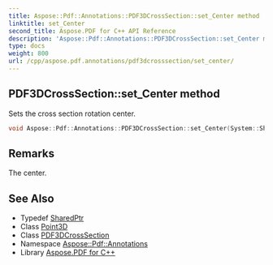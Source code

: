 ```yaml
---
title: Aspose::Pdf::Annotations::PDF3DCrossSection::set_Center method
linktitle: set_Center
second_title: Aspose.PDF for C++ API Reference
description: 'Aspose::Pdf::Annotations::PDF3DCrossSection::set_Center method. Sets the cross section rotation center in C++.'
type: docs
weight: 800
url: /cpp/aspose.pdf.annotations/pdf3dcrosssection/set_center/
---
```

## PDF3DCrossSection::set_Center method


Sets the cross section rotation center.

```cpp
void Aspose::Pdf::Annotations::PDF3DCrossSection::set_Center(System::SharedPtr<Point3D> value)
```

## Remarks


The center.
## See Also

* Typedef [SharedPtr](../../../system/sharedptr/)
* Class [Point3D](../../../aspose.pdf/point3d/)
* Class [PDF3DCrossSection](../)
* Namespace [Aspose::Pdf::Annotations](../../)
* Library [Aspose.PDF for C++](../../../)
